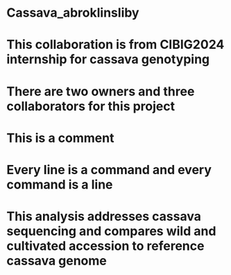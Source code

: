 # Cassava_abroklinsliby
# This collaboration is from CIBIG2024 internship for cassava genotyping
# There are two owners and three collaborators for this project
# This is a comment
# Every line is a command and every command is a line
# This analysis addresses cassava sequencing and compares wild and cultivated accession to reference cassava genome
